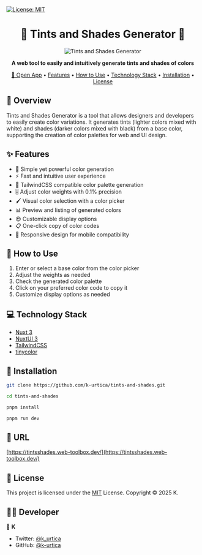[![License: MIT](https://img.shields.io/badge/License-MIT-yellow.svg)](https://opensource.org/licenses/MIT)

<h1 align="center">🎨 Tints and Shades Generator 💚</h1>

<p align="center">
  <img src="https://github.com/user-attachments/assets/213bc9c5-6bfa-4cfb-9fd3-1af3f5e7e1c4" alt="Tints and Shades Generator"  />
</p>

<p align="center">
  <strong>A web tool to easily and intuitively generate tints and shades of colors</strong>
</p>

<p align="center">
  <a href="https://tintsshades.web-toolbox.dev/">🔗 Open App</a> •
  <a href="#-features">Features</a> •
  <a href="#-how-to-use">How to Use</a> •
  <a href="#-technology-stack">Technology Stack</a> •
  <a href="#-installation">Installation</a> •
  <a href="#-license">License</a>
</p>

## 📝 Overview

Tints and Shades Generator is a tool that allows designers and developers to easily create color variations. It generates tints (lighter colors mixed with white) and shades (darker colors mixed with black) from a base color, supporting the creation of color palettes for web and UI design.

## ✨ Features

- 💪 Simple yet powerful color generation
- ⚡ Fast and intuitive user experience
- 🎨 TailwindCSS compatible color palette generation
- 🎚 Adjust color weights with 0.1% precision
- 🖌 Visual color selection with a color picker
- 📊 Preview and listing of generated colors
- 😍 Customizable display options
- 📋 One-click copy of color codes
- 📱 Responsive design for mobile compatibility

## 🚀 How to Use

1. Enter or select a base color from the color picker
2. Adjust the weights as needed
3. Check the generated color palette
4. Click on your preferred color code to copy it
5. Customize display options as needed

## 💻 Technology Stack

- [Nuxt 3](https://nuxt.com/)
- [NuxtUI 3](https://ui.nuxt.com/)
- [TailwindCSS](https://tailwindcss.com/)
- [tinycolor](https://github.com/scttcper/tinycolor)

## 🔧 Installation

```bash
git clone https://github.com/k-urtica/tints-and-shades.git

cd tints-and-shades

pnpm install

pnpm run dev
```

## 🔗 URL

[https://tintsshades.web-toolbox.dev/](https://tintsshades.web-toolbox.dev/)

## 📄 License

This project is licensed under the [MIT](https://opensource.org/licenses/MIT) License.
Copyright © 2025 K.

## 👨‍💻 Developer

👤 **K**

- Twitter: [@k_urtica](https://twitter.com/k_urtica)
- GitHub: [@k-urtica](https://github.com/k-urtica)

